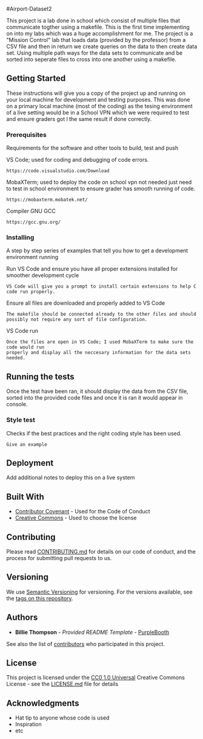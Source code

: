 #Airport-Dataset2

This project is a lab done in school which consist of multiple files that communicate togther using a makefile. This is the first 
time implementing on into my labs 
which was a huge accomplishment for me. The project is a "Mission Control" lab that loads data (provided by the professor) from 
a CSV file and then in return we create
queries on the data to then create data set. Using multiple path ways for the data sets to communicate and be sorted into seperate files to cross into one another using a makefile. 

## Getting Started

These instructions will give you a copy of the project up and running on
your local machine for development and testing purposes. This was done on a primary local machine (most of the coding) as 
the tesing environment of a live setting would be in a School VPN which we were required to test and ensure graders got l
the same result if done correctly.

### Prerequisites

Requirements for the software and other tools to build, test and push

VS Code; used for coding and debugging of code errors.
    
    https://code.visualstudio.com/Download

MobaXTerm; used to deploy the code on school vpn not needed just need to test in school environment 
to ensure grader has smooth running of code.                       

    https://mobaxterm.mobatek.net/

Compiler GNU GCC

    https://gcc.gnu.org/

### Installing

A step by step series of examples that tell you how to get a development
environment running

Run VS Code and ensure you have all proper extensions installed for smoother development cycle

    VS Code will give you a prompt to install certain extensions to help C code run properly. 

Ensure all files are downloaded and properly added to VS Code

    The makefile should be connected already to the other files and should 
    possibly not require any sort of file configuration.

VS Code run
  
    Once the files are open in VS Code; I used MobaXTerm to make sure the code would run 
    properly and display all the neccesary information for the data sets needed.

## Running the tests

Once the test have been ran, it should display the data from the CSV file, sorted into the provided code files and once it is ran it would appear in console. 

### Style test

Checks if the best practices and the right coding style has been used.

    Give an example

## Deployment

Add additional notes to deploy this on a live system

## Built With

  - [Contributor Covenant](https://www.contributor-covenant.org/) - Used
    for the Code of Conduct
  - [Creative Commons](https://creativecommons.org/) - Used to choose
    the license

## Contributing

Please read [CONTRIBUTING.md](CONTRIBUTING.md) for details on our code
of conduct, and the process for submitting pull requests to us.

## Versioning

We use [Semantic Versioning](http://semver.org/) for versioning. For the versions
available, see the [tags on this
repository](https://github.com/PurpleBooth/a-good-readme-template/tags).

## Authors

  - **Billie Thompson** - *Provided README Template* -
    [PurpleBooth](https://github.com/PurpleBooth)

See also the list of
[contributors](https://github.com/PurpleBooth/a-good-readme-template/contributors)
who participated in this project.

## License

This project is licensed under the [CC0 1.0 Universal](LICENSE.md)
Creative Commons License - see the [LICENSE.md](LICENSE.md) file for
details

## Acknowledgments

  - Hat tip to anyone whose code is used
  - Inspiration
  - etc

